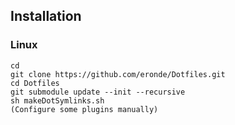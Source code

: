 Installation
-------------

### Linux
````
cd
git clone https://github.com/eronde/Dotfiles.git
cd Dotfiles
git submodule update --init --recursive
sh makeDotSymlinks.sh
(Configure some plugins manually)
````
